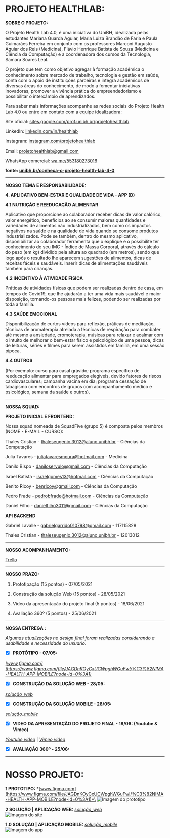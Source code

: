 # PROJETO HEALTHLAB:

**SOBRE O PROJETO:**

O Projeto Health Lab 4.0, é uma iniciativa do UniBH, idealizada pelas estudantes Mariana Guarda Aguiar, Maria Luiza Brandão de Faria e Paula Guimarães Ferreira em conjunto com os professores Marconi Augusto Aguiar dos Reis (Medicina), Flávio Henrique Batista de Souza (Medicina e Ciência da Computação) e a coordenadora dos cursos da Tecnologia, Samara Soares Leal.

O projeto que tem como objetivo agregar à formação acadêmica o conhecimento sobre mercado de trabalho, tecnologia e gestão em saúde, conta com o apoio de instituições parceiras e integra acadêmicos de diversas áreas do conhecimento, de modo a fomentar iniciativas inovadoras, promover a vivência prática do empreendedorismo e possibilitar o intercâmbio de aprendizados.

Para saber mais informações acompanhe as redes sociais do Projeto Health Lab 4.0 ou entre em contato com a equipe idealizadora:

Site oficial:  [sites.google.com/prof.unibh.br/projetohealthlab](https://sites.google.com/prof.unibh.br/projetohealthlab)

LinkedIn:  [linkedin.com/in/healthlab](https://www.linkedin.com/in/healthlab)

Instagram:  [instagram.com/projetohealthlab](http://www.instagram.com/projetohealthlab)

Email: projetohealthlab@gmail.com

WhatsApp comercial:  [wa.me/553180273016](https://wa.me/553180273016)

**fonte: [unibh.br/conheca-o-projeto-health-lab-4-0](https://www.unibh.br/conheca-o-projeto-health-lab-4-0/)**

---
**NOSSO TEMA E RESPONSABILIDADE:**

**4. APLICATIVO BEM-ESTAR E QUALIDADE DE VIDA - APP (D)**

**4.1 NUTRIÇÃO E REEDUCAÇÃO ALIMENTAR**

Aplicativo que proporcione ao colaborador receber dicas de valor calórico, valor energético, benefícios ao se consumir maiores quantidades e variedades de alimentos não industrializados, bem como os impactos negativos na saúde e na qualidade de vida quando se consome produtos industrializados.
Pode se também, dentro do mesmo aplicativo, disponibilizar ao colaborador ferramenta que o explique e o possibilite ter conhecimento do seu IMC - Índice de Massa Corporal, através do cálculo do peso (em kg) dividido pela altura ao quadrado (em metros), sendo que logo após o resultado lhe aparecem sugestões de alimentos, dicas de receitas fáceis e saudáveis.
Inserir dicas de alimentações saudáveis também para crianças.  

**4.2 INCENTIVO À ATIVIDADE FISICA**

Práticas de atividades físicas que podem ser realizadas dentro de casa, em tempos de Covid19, que lhe ajudarão a ter uma vida mais saudável e maior disposição, tornando-os pessoas mais felizes, podendo ser realizadas por toda a família.  

**4.3 SAÚDE EMOCIONAL**

Disponibilização de curtos vídeos para reflexão, práticas de meditação, técnicas de aromaterapia atrelada a técnicas de respiração para combater até mesmo a ansiedade, cromoterapia, músicas para relaxar e acalmar com o intuito de melhorar o bem-estar físico e psicológico de uma pessoa, dicas de leituras, séries e filmes para serem assistidos em família, em uma sessão pipoca.

**4.4 OUTROS**

(Por exemplo: curso para casal grávido; programa específico de reeducação alimentar para empregados elegíveis, devido fatores de riscos cardiovasculares; campanha vacina em dia; programa cessação de tabagismo com encontros de grupos com acompanhamento médico e psicológico, semana da saúde e outros).

---
**NOSSA SQUAD:**

**PROJETO INICIAL E FRONTEND:**

Nossa squad nomeada de SquadFive (grupo 5) é composta pelos membros (NOME - E-MAIL - CURSO):

Thales Cristian - thaleseugenio.3012@aluno.unibh.br - Ciências da Computação

Julia Tavares - juliatavaresmoura@hotmail.com - Medicina

Danilo Bispo - daniloservulo@gmail.com - Ciências da Computação

Israel Batista - israelgomes13@hotmail.com - Ciências da Computação

Benito Ricoy - benricoy@gmail.com - Ciências da Computação

Pedro Frade - pedrobfrade@hotmail.com - Ciências da Computação

Daniel Filho - danielfilho3011@gmail.com - Ciências da Computação

**API BACKEND**

Gabriel Lavalle - gabrielgarrido010798@gmail.com - 117115828

Thales Cristian - thaleseugenio.3012@aluno.unibh.br - 12013012

---
**NOSSO ACOMPANHAMENTO:**

[Trello](https://trello.com/invite/b/xnC6WW2n/100a8491c8a4a744cdc55845e2d19fd7/squadfivehealthlab)

---
**NOSSO PRAZO:**

1. Prototipação (15 pontos) - 07/05/2021  

2. Construção da solução Web (15 pontos) - 28/05/2021  

3. Vídeo da apresentação do projeto final (5 pontos) - 18/06/2021 

4. Avaliação 360º (5 pontos) - 25/06/2021

---
**NOSSA ENTREGA :**

_Algumas atualizações no design final foram realizadas considerando a usabilidade e necessidade do usuario._

- [x] **PROTÓTIPO - 07/05:** 

*[www.figma.com](https://www.figma.com/file/JAGDnKOyCxUCWpghWGuFwI/%C3%82NIMA-HEALTH-APP-MOBILE?node-id=0%3A1)*

- [x] **CONSTRUÇÃO DA SOLUÇÃO WEB - 28/05:**

*[solução_web](https://github.com/chalestristian/squadfive_healthlab/tree/master/solucao_web)*

- [x] **CONSTRUÇÃO DA SOLUÇÃO MOBILE - 28/05:** 

*[solução_mobile](https://github.com/chalestristian/squadfive_healthlab/tree/master/solucao_mobie)*

- [x] **VIDEO DA APRESENTAÇÃO DO PROJETO FINAL - 18/06: (Youtube & Vimeo)** 

*[Youtube video](https://youtu.be/pDfMb486Ib4)* | *[ Vimeo video](https://vimeo.com/559490252)*

- [x] **AVALIAÇÃO 360º - 25/06:** 

---
# NOSSO PROJETO:
**1 PROTOTIPO:**  *[www.figma.com](https://www.figma.com/file/JAGDnKOyCxUCWpghWGuFwI/%C3%82NIMA-HEALTH-APP-MOBILE?node-id=0%3A1)*\
![Imagem do prototipo](https://raw.githubusercontent.com/chalestristian/squadfive_healthlab/master/prototipo/%C3%82NIMA%20HEALTH%20-%20APP%20-%20MOBILLE-1.png)

**2 SOLUÇÃO | APLICAÇÃO WEB:**  *[solução_web](https://github.com/chalestristian/squadfive_healthlab/tree/master/solucao_web)*\
![Imagem do site](https://raw.githubusercontent.com/chalestristian/squadfive_healthlab/master/solucao_web/solucaoweb.png)

**1.0 SOLUÇÃO | APLICAÇÃO MOBILE:**  *[solução_mobile](https://github.com/chalestristian/squadfive_healthlab/tree/master/solucao_mobie)*\
![Imagem do app](https://raw.githubusercontent.com/chalestristian/squadfive_healthlab/master/solucao_mobie/app.jpeg)
